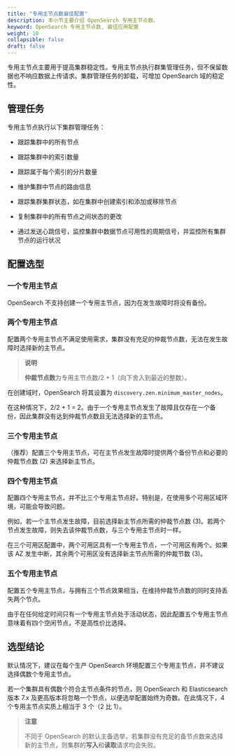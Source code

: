 ```yaml
---
title: "专用主节点数最佳配置"
description: 本小节主要介绍 OpenSearch 专用主节点数。 
keyword: OpenSearch 专用主节点数, 最佳应用配置
weight: 10
collapsible: false
draft: false
---
```



专用主节点主要用于提高集群稳定性。专用主节点执行群集管理任务，但不保留数据也不响应数据上传请求。集群管理任务的卸载，可增加 OpenSearch 域的稳定性。

## 管理任务

专用主节点执行以下集群管理任务：

- 跟踪集群中的所有节点

- 跟踪集群中的索引数量

- 跟踪属于每个索引的分片数量

- 维护集群中节点的路由信息

- 跟踪集群集群状态，如在集群中创建索引和添加或移除节点

- 复制集群中的所有节点之间状态的更改

- 通过发送心跳信号，监控集群中数据节点可用性的周期信号，并监控所有集群节点的运行状况

## 配置选型

### 一个专用主节点

OpenSearch 不支持创建一个专用主节点，因为在发生故障时将没有备份。

### 两个专用主节点

配置两个专用主节点不满足使用需求，集群没有充足的仲裁节点数，无法在发生故障时选择新的主节点。

> **说明**
> 
> **仲裁节点数**为专用主节点数/2 + 1（向下舍入到最近的整数）。

在创建域时，OpenSearch 将其设置为 `discovery.zen.minimum_master_nodes`。

在这种情况下，2/2 + 1 = 2。由于一个专用主节点发生了故障且仅存在一个备份，因此集群没有达到仲裁节点数且无法选择新的主节点。

### 三个专用主节点

（推荐）配置三个专用主节点，可在主节点发生故障时提供两个备份节点和必要的仲裁节点数 (2) 来选择新主节点。

### 四个专用主节点

配置四个专用主节点，并不比三个专用主节点好。特别是，在使用多个可用区域环境，可能会导致问题。

例如，若一个主节点发生故障，目前选择新主节点所需的仲裁节点数 (3)。若两个节点发生故障，则失去该仲裁节点数，与三个专用主节点时一样。

在三个可用区配置中，两个可用区具有一个专用主节点，一个可用区有两个。如果该 AZ 发生中断，其余两个可用区没有选择新主节点所需的仲裁节数 (3)。

### 五个专用主节点

配置五个专用主节点，与拥有三个节点效果相当，在维持仲裁节点数的同时支持丢失两个节点。

由于在任何给定时间只有一个专用主节点处于活动状态，因此配置五个专用主节点意味着有四个空闲节点，不是高性价比选择。

## 选型结论

默认情况下，建议在每个生产 OpenSearch 环境配置三个专用主节点，并不建议选择偶数个专用主节点。

若一个集群具有偶数个符合主节点条件的节点，则 OpenSearch 和 Elasticsearch 版本 7.x 及更高版本将忽略一个节点，以便选举配置始终为奇数。在此情况下，4 个专用主节点实质上相当于 3 个（2 比 1）。

> **注意**
> 
> 不同于 OpenSearch 的默认主备选举，若集群没有充足的备节点数来选择新的主节点，则集群的**写入**和**读取**请求均会失败。
